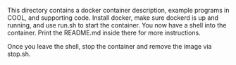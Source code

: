 This directory contains a docker container description, example programs in
COOL, and supporting code. Install docker, make sure dockerd is up and running,
and use run.sh to start the container. You now have a shell into the container.
Print the README.md inside there for more instructions.

Once you leave the shell, stop the container and remove the image via stop.sh.
